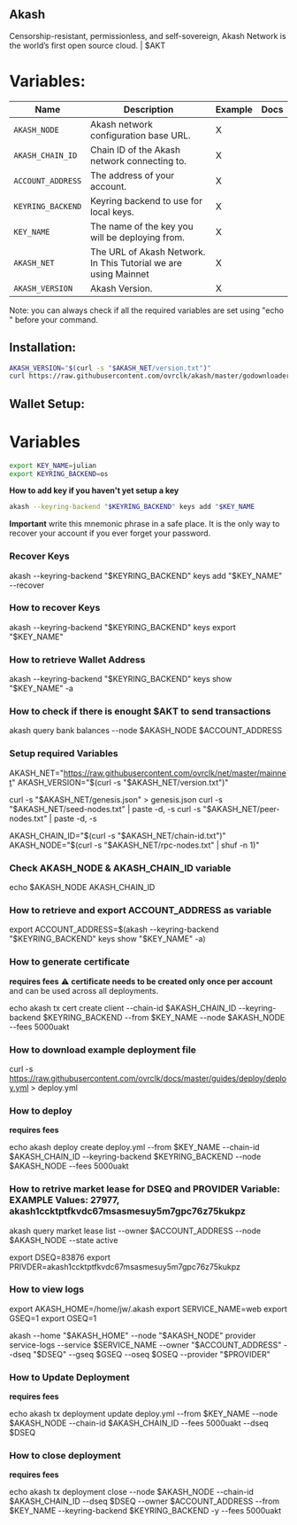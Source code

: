 ## Akash
Censorship-resistant, permissionless, and self-sovereign, Akash Network is the world’s first open source cloud. | $AKT


# Variables:
|Name|Description|Example|Docs|
|---|---|---|---|
|`AKASH_NODE`| Akash network configuration base URL. | X |
|`AKASH_CHAIN_ID`| Chain ID of the Akash network connecting to. | X |
|`ACCOUNT_ADDRESS`| The address of your account. | X |
|`KEYRING_BACKEND`| Keyring backend to use for local keys. | X |
|`KEY_NAME` | The name of the key you will be deploying from. | X | 
|`AKASH_NET`| The URL of Akash Network. In This Tutorial we are using Mainnet | X |
|`AKASH_VERSION`| Akash Version. | X | 

Note: you can always check if all the required variables are set using "echo " before your command.


## Installation:

```bash
AKASH_VERSION="$(curl -s "$AKASH_NET/version.txt")"
curl https://raw.githubusercontent.com/ovrclk/akash/master/godownloader.sh | sh -s -- "$AKASH_VERSION"
```

## Wallet Setup:
# Variables
```bash
export KEY_NAME=julian
export KEYRING_BACKEND=os
```

**How to add key if you haven't yet setup a key**
```sh
akash --keyring-backend "$KEYRING_BACKEND" keys add "$KEY_NAME
```
**Important** write this mnemonic phrase in a safe place. It is the only way to recover your account if you ever forget your password.

### Recover Keys
akash --keyring-backend "$KEYRING_BACKEND" keys add "$KEY_NAME" --recover

### How to recover Keys
akash --keyring-backend "$KEYRING_BACKEND" keys export "$KEY_NAME"

### How to retrieve Wallet Address
akash --keyring-backend "$KEYRING_BACKEND" keys show "$KEY_NAME" -a

### How to check if there is enought $AKT to send transactions
akash query bank balances --node $AKASH_NODE $ACCOUNT_ADDRESS


### Setup required Variables
AKASH_NET="https://raw.githubusercontent.com/ovrclk/net/master/mainnet"
AKASH_VERSION="$(curl -s "$AKASH_NET/version.txt")"

curl -s "$AKASH_NET/genesis.json" > genesis.json 
curl -s "$AKASH_NET/seed-nodes.txt" | paste -d, -s
curl -s "$AKASH_NET/peer-nodes.txt" | paste -d, -s

AKASH_CHAIN_ID="$(curl -s "$AKASH_NET/chain-id.txt")"
AKASH_NODE="$(curl -s "$AKASH_NET/rpc-nodes.txt" | shuf -n 1)"

### Check AKASH_NODE & AKASH_CHAIN_ID variable
echo $AKASH_NODE AKASH_CHAIN_ID


### How to retrieve and export ACCOUNT_ADDRESS as variable
export ACCOUNT_ADDRESS=$(akash --keyring-backend "$KEYRING_BACKEND" keys show "$KEY_NAME" -a)


### How to generate certificate
****requires fees**** :warning: **certificate needs to be created only once per account** and can be used across all deployments. 

echo akash tx cert create client --chain-id $AKASH_CHAIN_ID --keyring-backend $KEYRING_BACKEND --from $KEY_NAME --node $AKASH_NODE --fees 5000uakt


### How to download example deployment file
curl -s https://raw.githubusercontent.com/ovrclk/docs/master/guides/deploy/deploy.yml > deploy.yml


### How to deploy
****requires fees****

echo akash deploy create deploy.yml --from $KEY_NAME --chain-id $AKASH_CHAIN_ID --keyring-backend $KEYRING_BACKEND --node $AKASH_NODE --fees 5000uakt


### How to retrive market lease for DSEQ and PROVIDER Variable: EXAMPLE Values: 27977, akash1ccktptfkvdc67msasmesuy5m7gpc76z75kukpz
akash query market lease list --owner $ACCOUNT_ADDRESS --node $AKASH_NODE --state active

export DSEQ=83876
export PRIVDER=akash1ccktptfkvdc67msasmesuy5m7gpc76z75kukpz


### How to view logs
export AKASH_HOME=/home/jw/.akash
export SERVICE_NAME=web 
export GSEQ=1
export OSEQ=1

akash --home "$AKASH_HOME" --node "$AKASH_NODE" provider service-logs --service $SERVICE_NAME --owner "$ACCOUNT_ADDRESS" --dseq "$DSEQ" --gseq $GSEQ --oseq $OSEQ --provider "$PROVIDER"


### How to Update Deployment
****requires fees****

echo akash tx deployment update deploy.yml --from $KEY_NAME --node $AKASH_NODE --chain-id $AKASH_CHAIN_ID --fees 5000uakt --dseq $DSEQ


### How to close deployment
****requires fees****

echo akash tx deployment close --node $AKASH_NODE --chain-id $AKASH_CHAIN_ID --dseq $DSEQ  --owner $ACCOUNT_ADDRESS --from $KEY_NAME --keyring-backend $KEYRING_BACKEND -y --fees 5000uakt


